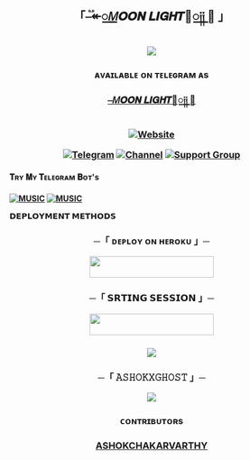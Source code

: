 <h2 align="center">
    「⎯֟↞꯭𝑀𝑶𝑶𝑵 𝑳𝑰𝑮𝑯𝑻🍂꯭༏༏ 🫧 」</h2>

<p align="center">
  <img src="https://telegra.ph/file/69862e93c57666e0c63e7.jpg">
</p>
</p>
 <h3></h3>
 <h3 align="center">
ᴀᴠᴀɪʟᴀʙʟᴇ ᴏɴ ᴛᴇʟᴇɢʀᴀᴍ ᴀs 

[⎯𝑀𝑶𝑶𝑵 𝑳𝑰𝑮𝑯𝑻🍂꯭༏༏ 🫧](http://t.me/Moonlight_X_Music_bot)
<h3 align="center">
<a href="https://github.com/AshokChakravarthy666/AshokXGhostmusic-"><img alt="Website" src="https://img.shields.io/badge/⎯֟↞꯭𝑀𝑶𝑶𝑵 𝑳𝑰𝑮𝑯𝑻🍂꯭༏༏ 🫧 -blue"></a>


[![Telegram](https://img.shields.io/badge/Telegram-2CA5E0?style=for-the-badge&logo=telegram&logoColor=white)](https://telegram.me/AshokXGhost)
[![Channel](https://img.shields.io/badge/Channel-2CA5E0?style=for-the-badge&logo=telegram&logoColor=white)](https://t.me/+HMHH1y96Sz1jMmVl)
[![Support Group](https://img.shields.io/badge/Support_Group-2CA5E0?style=for-the-badge&logo=telegram&logoColor=white)](https://t.me/+ITKJ6qtpM0hiOGU9)



<h4>𝐓ʀʏ 𝐌ʏ 𝐓ᴇʟᴇɢʀᴀᴍ 𝐁ᴏᴛ's<h4>
 
[![MUSIC](https://img.shields.io/badge/-MOONLIGHT-E1306C?style=for-the-badge&logo=TheChampuBot&logoColor=green)](https://t.me/Moonlight_X_Music_bot)
[![MUSIC](https://img.shields.io/badge/Dairy_Milk_Bot-%2307405e.svg?&style=for-the-badge&logo=TheKittyXD_Bot&logoColor)](https://t.me/dairymilksessionbot)



<b>𝗗𝗘𝗣𝗟𝗢𝗬𝗠𝗘𝗡𝗧 𝗠𝗘𝗧𝗛𝗢𝗗𝗦</b>
</p>

<h3 align="center">
    ─「 ᴅᴇᴩʟᴏʏ ᴏɴ ʜᴇʀᴏᴋᴜ 」─
</h3>
 
<p align="center"><a href="https://dashboard.heroku.com/new?template=https://github.com/AshokChakravarthy666/AshokXGhostmusic-"> <img src="https://img.shields.io/badge/Deploy%20On%20Heroku-black?style=for-the-badge&logo=heroku" width="220" height="38.45"/></a></p>


<h3 align="center">
       ─「 𝗦𝗥𝗧𝗜𝗡𝗚 𝗦𝗘𝗦𝗦𝗜𝗢𝗡  」─
</h3>


<p align="center"><a href="http://t.me/dairymilksessionbot"> <img src="https://img.shields.io/badge/String%20Session-black?style=for-the-badge&logo=replit" width="220" height="38.45"/></a></p>

<h3 align="center">
<a href="https://www.youtube.com/@ShivanshuDeo"><img src="https://user-images.githubusercontent.com/73097560/115834477-dbab4500-a447-11eb-908a-139a6edaec5c.gif"></a>  



<h3 align="center">
    ─「 𝙰𝚂𝙷𝙾𝙺𝚇𝙶𝙷𝙾𝚂𝚃 」─
</h3>

<p align="center">
<a href="https://telegram.me/AshokXGhost"><img src="https://img.shields.io/badge/-Owner-blue.svg?style=for-the-badge&logo=Telegram"></a>
</p>


<h3 align="center"> ᴄᴏɴᴛʀɪʙᴜᴛᴏʀs  <h3 align="center">
<a href="https://github.com/AshokChakravarthy666">  ASHOKCHAKARVARTHY </a> </h3>
